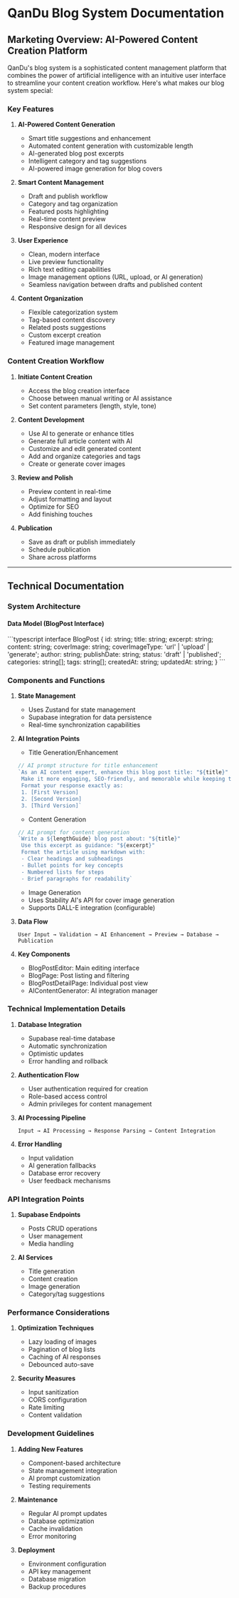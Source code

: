# QanDu Blog System Documentation

## Marketing Overview: AI-Powered Content Creation Platform

QanDu's blog system is a sophisticated content management platform that combines the power of artificial intelligence with an intuitive user interface to streamline your content creation workflow. Here's what makes our blog system special:

### Key Features

1. **AI-Powered Content Generation**
   - Smart title suggestions and enhancement
   - Automated content generation with customizable length
   - AI-generated blog post excerpts
   - Intelligent category and tag suggestions
   - AI-powered image generation for blog covers

2. **Smart Content Management**
   - Draft and publish workflow
   - Category and tag organization
   - Featured posts highlighting
   - Real-time content preview
   - Responsive design for all devices

3. **User Experience**
   - Clean, modern interface
   - Live preview functionality
   - Rich text editing capabilities
   - Image management options (URL, upload, or AI generation)
   - Seamless navigation between drafts and published content

4. **Content Organization**
   - Flexible categorization system
   - Tag-based content discovery
   - Related posts suggestions
   - Custom excerpt creation
   - Featured image management

### Content Creation Workflow

1. **Initiate Content Creation**
   - Access the blog creation interface
   - Choose between manual writing or AI assistance
   - Set content parameters (length, style, tone)

2. **Content Development**
   - Use AI to generate or enhance titles
   - Generate full article content with AI
   - Customize and edit generated content
   - Add and organize categories and tags
   - Create or generate cover images

3. **Review and Polish**
   - Preview content in real-time
   - Adjust formatting and layout
   - Optimize for SEO
   - Add finishing touches

4. **Publication**
   - Save as draft or publish immediately
   - Schedule publication
   - Share across platforms

---

## Technical Documentation

### System Architecture

#### Data Model (BlogPost Interface)
\`\`\`typescript
interface BlogPost {
  id: string;
  title: string;
  excerpt: string;
  content: string;
  coverImage: string;
  coverImageType: 'url' | 'upload' | 'generate';
  author: string;
  publishDate: string;
  status: 'draft' | 'published';
  categories: string[];
  tags: string[];
  createdAt: string;
  updatedAt: string;
}
\`\`\`

### Components and Functions

1. **State Management**
   - Uses Zustand for state management
   - Supabase integration for data persistence
   - Real-time synchronization capabilities

2. **AI Integration Points**
   - Title Generation/Enhancement
   ```typescript
   // AI prompt structure for title enhancement
   `As an AI content expert, enhance this blog post title: "${title}"
    Make it more engaging, SEO-friendly, and memorable while keeping the core topic.
    Format your response exactly as:
    1. [First Version]
    2. [Second Version]
    3. [Third Version]`
   ```

   - Content Generation
   ```typescript
   // AI prompt for content generation
   `Write a ${lengthGuide} blog post about: "${title}"
    Use this excerpt as guidance: "${excerpt}"
    Format the article using markdown with:
    - Clear headings and subheadings
    - Bullet points for key concepts
    - Numbered lists for steps
    - Brief paragraphs for readability`
   ```

   - Image Generation
   - Uses Stability AI's API for cover image generation
   - Supports DALL-E integration (configurable)

3. **Data Flow**
   ```
   User Input → Validation → AI Enhancement → Preview → Database → Publication
   ```

4. **Key Components**
   - BlogPostEditor: Main editing interface
   - BlogPage: Post listing and filtering
   - BlogPostDetailPage: Individual post view
   - AIContentGenerator: AI integration manager

### Technical Implementation Details

1. **Database Integration**
   - Supabase real-time database
   - Automatic synchronization
   - Optimistic updates
   - Error handling and rollback

2. **Authentication Flow**
   - User authentication required for creation
   - Role-based access control
   - Admin privileges for content management

3. **AI Processing Pipeline**
   ```
   Input → AI Processing → Response Parsing → Content Integration
   ```

4. **Error Handling**
   - Input validation
   - AI generation fallbacks
   - Database error recovery
   - User feedback mechanisms

### API Integration Points

1. **Supabase Endpoints**
   - Posts CRUD operations
   - User management
   - Media handling

2. **AI Services**
   - Title generation
   - Content creation
   - Image generation
   - Category/tag suggestions

### Performance Considerations

1. **Optimization Techniques**
   - Lazy loading of images
   - Pagination of blog lists
   - Caching of AI responses
   - Debounced auto-save

2. **Security Measures**
   - Input sanitization
   - CORS configuration
   - Rate limiting
   - Content validation

### Development Guidelines

1. **Adding New Features**
   - Component-based architecture
   - State management integration
   - AI prompt customization
   - Testing requirements

2. **Maintenance**
   - Regular AI prompt updates
   - Database optimization
   - Cache invalidation
   - Error monitoring

3. **Deployment**
   - Environment configuration
   - API key management
   - Database migration
   - Backup procedures